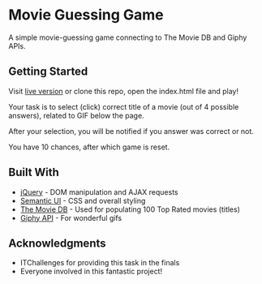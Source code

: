 # Movie Guessing Game

A simple movie-guessing game connecting to The Movie DB and Giphy APIs.

## Getting Started

Visit [live version](https://rakunn.github.io/movie-guessing-game/) or clone this repo, open the index.html file and play!

Your task is to select (click) correct title of a movie (out of 4 possible answers), related to GIF below the page.

After your selection, you will be notified if you answer was correct or not.

You have 10 chances, after which game is reset.

## Built With

* [jQuery](https://code.jquery.com/) - DOM manipulation and AJAX requests
* [Semantic UI](https://semantic-ui.com/) - CSS and overall styling
* [The Movie DB](https://www.themoviedb.org/?language=en/) - Used for populating 100 Top Rated movies (titles)
* [Giphy API](https://developers.giphy.com/) - For wonderful gifs

## Acknowledgments

* ITChallenges for providing this task in the finals
* Everyone involved in this fantastic project!
